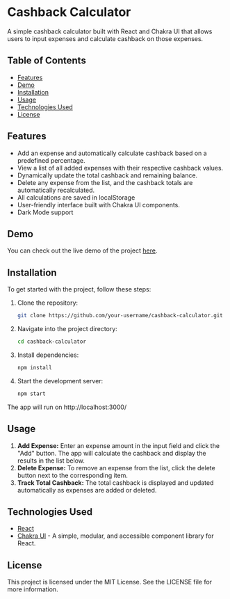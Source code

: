 # Cashback Calculator

A simple cashback calculator built with React and Chakra UI that allows users to input expenses and calculate cashback on those expenses.

## Table of Contents

- [Features](#features)
- [Demo](#demo)
- [Installation](#installation)
- [Usage](#usage)
- [Technologies Used](#technologies-used)
- [License](#license)

## Features

- Add an expense and automatically calculate cashback based on a predefined percentage.
- View a list of all added expenses with their respective cashback values.
- Dynamically update the total cashback and remaining balance.
- Delete any expense from the list, and the cashback totals are automatically recalculated.
- All calculations are saved in localStorage
- User-friendly interface built with Chakra UI components.
- Dark Mode support

## Demo

You can check out the live demo of the project [here](https://richforever.github.io/velobank-cashback-calculator/).

## Installation

To get started with the project, follow these steps:

1. Clone the repository:

   ```bash
   git clone https://github.com/your-username/cashback-calculator.git
   ```

2. Navigate into the project directory:

   ```bash
   cd cashback-calculator
   ```

3. Install dependencies:

   ```bash
   npm install
   ```

4. Start the development server:

   ```bash
   npm start
   ```

The app will run on http://localhost:3000/

## Usage

1. **Add Expense:** Enter an expense amount in the input field and click the "Add" button. The app will calculate the cashback and display the results in the list below.
2. **Delete Expense:** To remove an expense from the list, click the delete button next to the corresponding item.
3. **Track Total Cashback:** The total cashback is displayed and updated automatically as expenses are added or deleted.

## Technologies Used

- [React](https://reactjs.org/)
- [Chakra UI](https://chakra-ui.com/) - A simple, modular, and accessible component library for React.

## License

This project is licensed under the MIT License. See the LICENSE file for more information.
